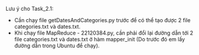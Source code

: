 Lưu ý cho Task_2.1:
- Cần chạy file getDatesAndCategories.py trước để có thể tạo được 2 file categories.txt và dates.txt.
- Khi chạy file MapReduce - 22120384.py, cần phải đổi lại đường dẫn tới 2 file categories.txt và dates.txt ở hàm mapper_init (Do trước đó em lấy đường dẫn trong Ubuntu để chạy). 